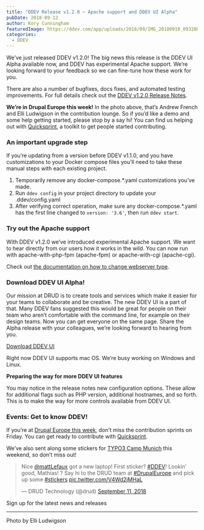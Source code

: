 ```yaml
---
title: "DDEV Release v1.2.0 – Apache support and DDEV UI Alpha"
pubDate: 2018-09-12
author: Kory Cunningham
featuredImage: https://ddev.com/app/uploads/2018/09/IMG_20180910_093208.jpg
categories:
  - DDEV
---
```


We’ve just released DDEV v1.2.0! The big news this release is the DDEV UI Alpha available now, and DDEV has experimental Apache support. We’re looking forward to your feedback so we can fine-tune how these work for you.

There are also a number of bugfixes, docs fixes, and automated testing improvements. For full details check out the [DDEV v1.2.0 Release Notes](https://github.com/drud/ddev/releases/tag/v1.2.0).

**We’re in Drupal Europe this week!** In the photo above, that’s Andrew French and Elli Ludwigson in the contribution lounge. So if you’d like a demo and some help getting started, please stop by a say hi! You can find us helping out with [Quicksprint](https://github.com/drud/quicksprint), a toolkit to get people started contributing.

### An important upgrade step

If you’re updating from a version before DDEV v1.1.0, and you have customizations to your Docker compose files you’ll need to take these manual steps with each existing project.

1. Temporarily remove any docker-compose.\*.yaml customizations you’ve made.
2. Run `ddev config` in your project directory to update your .ddev/config.yaml
3. After verifying correct operation, make sure any docker-compose.\*.yaml has the first line changed to `version: '3.6'`, then run `ddev start`.

### Try out the Apache support

With DDEV v1.2.0 we’ve introduced experimental Apache support. We want to hear directly from our users how it works in the wild. You can now run with apache-with-php-fpm (apache-fpm) or apache-with-cgi (apache-cgi).

Check out [the documentation on how to change webserver type](https://ddev.readthedocs.io/en/latest/users/extend/customization-extendibility/#changing-webserver-type).

### Download DDEV UI Alpha!

Our mission at DRUD is to create tools and services which make it easier for your teams to collaborate and be creative. The new DDEV UI is a part of that. Many DDEV fans suggested this would be great for people on their team who aren’t comfortable with the command line, for example on their design teams. Now you can get everyone on the same page. Share the Alpha release with your colleagues, we’re looking forward to hearing from you.

[Download DDEV UI](https://github.com/drud/ddev-ui/releases/tag/v0.4.1-alpha)

Right now DDEV UI supports mac OS. We’re busy working on Windows and Linux.

**Preparing the way for more DDEV UI features**

You may notice in the release notes new configuration options. These allow for additional flags such as PHP version, additional hostnames, and so forth. This is to make the way for more controls available from DDEV UI.

### Events: Get to know DDEV!

If you’re at [Drupal Europe this week](https://ddev.com/events/see-you-at-drupal-europe/), don’t miss the contribution sprints on Friday. You can get ready to contribute with [Quicksprint](https://github.com/drud/quicksprint).

We’ve also sent along some stickers for [TYPO3 Camp Munich](https://typo3camp-munich.de/) this weekend, so don’t miss out!

> Nice [@mattLefaux](https://twitter.com/mattLefaux?ref%5Fsrc=twsrc%5Etfw) got a new laptop! First sticker? [#DDEV](https://twitter.com/hashtag/DDEV?src=hash&ref%5Fsrc=twsrc%5Etfw)! Lookin’ good, Mathias! ? Say hi to the DRUD team at [#DrupalEurope](https://twitter.com/hashtag/DrupalEurope?src=hash&ref%5Fsrc=twsrc%5Etfw) and pick up some [#stickers](https://twitter.com/hashtag/stickers?src=hash&ref%5Fsrc=twsrc%5Etfw) [pic.twitter.com/V4Wd2jMHaL](https://t.co/V4Wd2jMHaL)
>
> — DRUD Technology (@drud) [September 11, 2018](https://twitter.com/drud/status/1039491681840713734?ref%5Fsrc=twsrc%5Etfw)

Sign up for the latest news and releases

---

Photo by Elli Ludwigson
